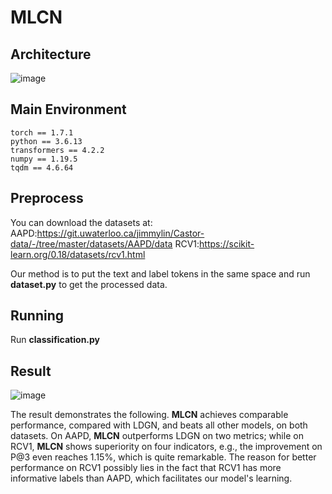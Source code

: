 # MLCN 
## Architecture
![image](https://github.com/Coder-Jeffrey/MLCN/assets/76551880/ec3f8fdd-390c-4e88-b2d3-1e322fcc428f)

## Main Environment
```
torch == 1.7.1
python == 3.6.13
transformers == 4.2.2
numpy == 1.19.5
tqdm == 4.6.64
```
## Preprocess
You can download the datasets at: 
AAPD:https://git.uwaterloo.ca/jimmylin/Castor-data/-/tree/master/datasets/AAPD/data
RCV1:https://scikit-learn.org/0.18/datasets/rcv1.html

Our method is to put the text and label tokens in the same space and run **dataset.py** to get the processed data.

## Running
Run **classification.py**

## Result
![image](https://github.com/Coder-Jeffrey/MLCN/assets/76551880/b553a4b4-2190-4277-9f2e-f77b48a74839)

The result demonstrates the following. **MLCN** achieves comparable performance, compared with LDGN, and beats all other models, on both datasets. On AAPD, **MLCN** outperforms LDGN on two metrics; while on RCV1, **MLCN** shows superiority on four indicators, e.g., the improvement on P@3 even reaches 1.15%, which is quite remarkable. The reason for better performance on RCV1 possibly lies in the fact that RCV1 has more informative labels than AAPD, which facilitates our model's learning.

